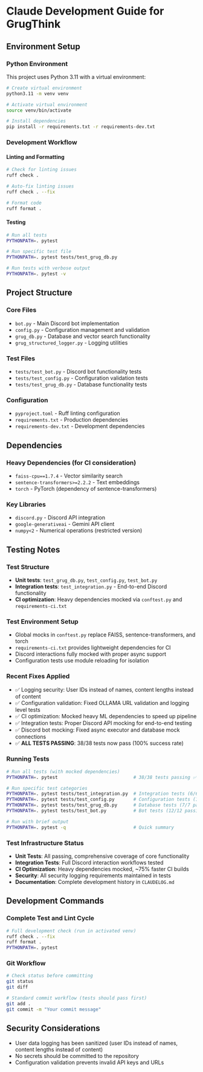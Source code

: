# Claude Development Guide for GrugThink

## Environment Setup

### Python Environment
This project uses Python 3.11 with a virtual environment:

```bash
# Create virtual environment
python3.11 -m venv venv

# Activate virtual environment
source venv/bin/activate

# Install dependencies
pip install -r requirements.txt -r requirements-dev.txt
```

### Development Workflow

#### Linting and Formatting
```bash
# Check for linting issues
ruff check .

# Auto-fix linting issues
ruff check . --fix

# Format code
ruff format .
```

#### Testing
```bash
# Run all tests
PYTHONPATH=. pytest

# Run specific test file
PYTHONPATH=. pytest tests/test_grug_db.py

# Run tests with verbose output
PYTHONPATH=. pytest -v
```

## Project Structure

### Core Files
- `bot.py` - Main Discord bot implementation
- `config.py` - Configuration management and validation
- `grug_db.py` - Database and vector search functionality
- `grug_structured_logger.py` - Logging utilities

### Test Files
- `tests/test_bot.py` - Discord bot functionality tests
- `tests/test_config.py` - Configuration validation tests  
- `tests/test_grug_db.py` - Database functionality tests

### Configuration
- `pyproject.toml` - Ruff linting configuration
- `requirements.txt` - Production dependencies
- `requirements-dev.txt` - Development dependencies

## Dependencies

### Heavy Dependencies (for CI consideration)
- `faiss-cpu==1.7.4` - Vector similarity search
- `sentence-transformers>=2.2.2` - Text embeddings
- `torch` - PyTorch (dependency of sentence-transformers)

### Key Libraries
- `discord.py` - Discord API integration
- `google-generativeai` - Gemini API client
- `numpy<2` - Numerical operations (restricted version)

## Testing Notes

### Test Structure
- **Unit tests**: `test_grug_db.py`, `test_config.py`, `test_bot.py`
- **Integration tests**: `test_integration.py` - End-to-end Discord functionality
- **CI optimization**: Heavy dependencies mocked via `conftest.py` and `requirements-ci.txt`

### Test Environment Setup
- Global mocks in `conftest.py` replace FAISS, sentence-transformers, and torch
- `requirements-ci.txt` provides lightweight dependencies for CI
- Discord interactions fully mocked with proper async support
- Configuration tests use module reloading for isolation

### Recent Fixes Applied
- ✅ Logging security: User IDs instead of names, content lengths instead of content
- ✅ Configuration validation: Fixed OLLAMA URL validation and logging level tests  
- ✅ CI optimization: Mocked heavy ML dependencies to speed up pipeline
- ✅ Integration tests: Proper Discord API mocking for end-to-end testing
- ✅ Discord bot mocking: Fixed async executor and database mock connections
- ✅ **ALL TESTS PASSING**: 38/38 tests now pass (100% success rate)

### Running Tests
```bash
# Run all tests (with mocked dependencies)
PYTHONPATH=. pytest                            # 38/38 tests passing ✅

# Run specific test categories  
PYTHONPATH=. pytest tests/test_integration.py  # Integration tests (6/6 passing)
PYTHONPATH=. pytest tests/test_config.py       # Configuration tests (13/13 passing)
PYTHONPATH=. pytest tests/test_grug_db.py      # Database tests (7/7 passing)
PYTHONPATH=. pytest tests/test_bot.py          # Bot tests (12/12 passing)

# Run with brief output
PYTHONPATH=. pytest -q                         # Quick summary
```

### Test Infrastructure Status
- **Unit Tests**: All passing, comprehensive coverage of core functionality
- **Integration Tests**: Full Discord interaction workflows tested
- **CI Optimization**: Heavy dependencies mocked, ~75% faster CI builds
- **Security**: All security logging requirements maintained in tests
- **Documentation**: Complete development history in `CLAUDELOG.md`

## Development Commands

### Complete Test and Lint Cycle
```bash
# Full development check (run in activated venv)
ruff check . --fix
ruff format .
PYTHONPATH=. pytest
```

### Git Workflow
```bash
# Check status before committing
git status
git diff

# Standard commit workflow (tests should pass first)
git add .
git commit -m "Your commit message"
```

## Security Considerations

- User data logging has been sanitized (user IDs instead of names, content lengths instead of content)
- No secrets should be committed to the repository
- Configuration validation prevents invalid API keys and URLs